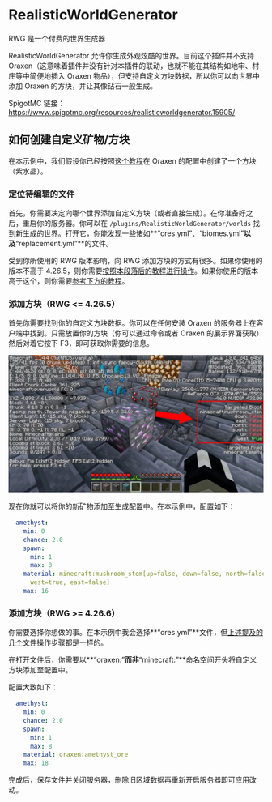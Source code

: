 # RealisticWorldGenerator
RWG 是一个付费的世界生成器

RealisticWorldGenerator 允许你生成外观炫酷的世界。目前这个插件并不支持 Oraxen（这意味着插件并没有针对本插件的联动，也就不能在其结构如地牢、村庄等中简便地插入 Oraxen 物品），但支持自定义方块数据，所以你可以向世界中添加 Oraxen 的方块，并让其像钻石一般生成。

SpigotMC 链接：https://www.spigotmc.org/resources/realisticworldgenerator.15905/

## 如何创建自定义矿物/方块

在本示例中，我们假设你已经按照[这个教程](mechanics.noteblock-mechanic.md#矿物)在 Oraxen 的配置中创建了一个方块（紫水晶）。

### 定位待编辑的文件

首先，你需要决定向哪个世界添加自定义方块（或者直接生成）。在你准备好之后，重启你的服务器。你可以在 `/plugins/RealisticWorldGenerator/worlds` 找到新生成的世界。打开它，你能发现一些诸如**“ores.yml”、“biomes.yml”**以及**“replacement.yml”**的文件。

受到你所使用的 RWG 版本影响，向 RWG 添加方块的方式有很多。如果你使用的版本不高于 4.26.5，则你需要[按照本段落后的教程进行操作](#添加方块rwg--4265)。如果你使用的版本高于这个，则你需要[参考下方的教程](#添加方块rwg--4266)。

### 添加方块（RWG <= 4.26.5）

首先你需要找到你的自定义方块数据。你可以在任何安装 Oraxen 的服务器上在客户端中找到。只需放置你的方块（你可以通过命令或者 Oraxen 的展示界面获取）然后对着它按下 F3，即可获取你需要的信息。

![img](images/image47.png)

现在你就可以将你的新矿物添加至生成配置中。在本示例中，配置如下：

``` YAML
  amethyst:
    min: 0
    chance: 2.0
    spawn:
      min: 1
      max: 8
    material: minecraft:mushroom_stem[up=false, down=false, north=false, south=false,
      west=true, east=false]
    max: 16
```

### 添加方块（RWG >= 4.26.6）

你需要选择你想做的事。在本示例中我会选择**“ores.yml”**文件，但[上述提及的几个文件](#定位待编辑的文件)操作步骤都是一样的。

在打开文件后，你需要以**“oraxen:”**而非**“minecraft:”**命名空间开头将自定义方块添加至配置中。

配置大致如下：

``` YAML
  amethyst:
    min: 0
    chance: 2.0
    spawn: 
      min: 1
      max: 8
    material: oraxen:amethyst_ore
    max: 18
```

完成后，保存文件并关闭服务器，删除旧区域数据再重新开启服务器即可应用改动。